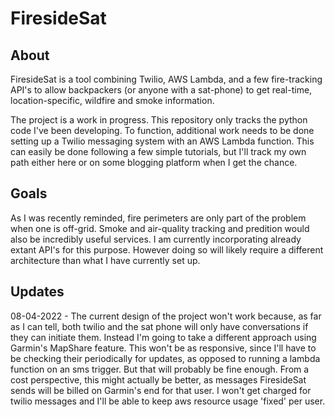 # FiresideSat

## About

FiresideSat is a tool combining Twilio, AWS Lambda, and a few
fire-tracking API's to allow backpackers (or anyone with a sat-phone)
to get real-time, location-specific, wildfire and smoke information. 

The project is a work in progress. This repository only tracks the
python code I've been developing. To function, additional work needs
to be done setting up a Twilio messaging system with an AWS Lambda
function. This can easily be done following a few simple tutorials,
but I'll track my own path either here or on some blogging platform
when I get the chance.

## Goals

As I was recently reminded, fire perimeters are only part of the
problem when one is off-grid. Smoke and air-quality tracking and
predition would also be incredibly useful services. I am currently
incorporating already extant API's for this purpose. However
doing so will likely require a different architecture than what I have
currently set up. 

## Updates

08-04-2022 - The current design of the project won't work because, as
far as I can tell, both twilio and the sat phone will only have
conversations if they can initiate them. Instead I'm going to take a
different approach using Garmin's MapShare feature. This won't be as
responsive, since I'll have to be checking their periodically for
updates, as opposed to running a lambda function on an sms
trigger. But that will probably be fine enough. From a cost
perspective, this might actually be better, as messages FiresideSat
sends will be billed on Garmin's end for that user. I won't get
charged for twilio messages and I'll be able to keep aws resource
usage 'fixed' per user. 
